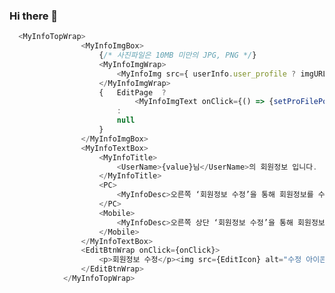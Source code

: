 ### Hi there 👋

<!--
**ChoYeSeul/ChoYeSeul** is a ✨ _special_ ✨ repository because its `README.md` (this file) appears on your GitHub profile.

Here are some ideas to get you started:

- 🔭 I’m currently working on ...
- 🌱 I’m currently learning ...
- 👯 I’m looking to collaborate on ...
- 🤔 I’m looking for help with ...
- 💬 Ask me about ...
- 📫 How to reach me: ...
- 😄 Pronouns: ...
- ⚡ Fun fact: ...
-->

``` javascript
  <MyInfoTopWrap>
                <MyInfoImgBox>
                    {/* 사진파일은 10MB 미만의 JPG, PNG */}
                    <MyInfoImgWrap>
                        <MyInfoImg src={ userInfo.user_profile ? imgURL + userInfo.user_profile : ProFileIcon} alt="기본이미지"/>
                    </MyInfoImgWrap>
                    {   EditPage  ?
                            <MyInfoImgText onClick={() => {setProFilePop(true);body.style.overflow = 'auto';}}>프로필 등록</MyInfoImgText>
                        :
                        null
                    }
                </MyInfoImgBox>
                <MyInfoTextBox>
                    <MyInfoTitle>
                        <UserName>{value}님</UserName>의 회원정보 입니다.
                    </MyInfoTitle>
                    <PC>
                        <MyInfoDesc>오른쪽 ‘회원정보 수정’을 통해 회원정보를 수정할 수 있습니다.</MyInfoDesc>
                    </PC>
                    <Mobile>
                        <MyInfoDesc>오른쪽 상단 ‘회원정보 수정’을 통해 회원정보를<br/> 수정할 수 있습니다.</MyInfoDesc>
                    </Mobile>
                </MyInfoTextBox>
                <EditBtnWrap onClick={onClick}>
                    <p>회원정보 수정</p><img src={EditIcon} alt="수정 아이콘"/>
                </EditBtnWrap>
            </MyInfoTopWrap>
```
